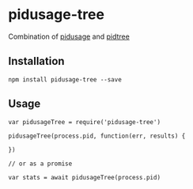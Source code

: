 pidusage-tree
=============

Combination of [pidusage](https://github.com/soyuka/pidusage) and [pidtree](https://github.com/simonepri/pidtree)

## Installation

```
npm install pidusage-tree --save
```

## Usage

```
var pidusageTree = require('pidusage-tree')

pidusageTree(process.pid, function(err, results) {

})

// or as a promise

var stats = await pidusageTree(process.pid)
```
